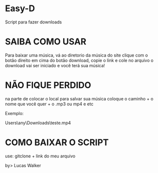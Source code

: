 # Easy-D
Script para fazer downloads

# SAIBA COMO USAR

Para baixar uma música, vá ao diretorio da música do site
clique com o botão direito em cima do botão download,
copie o link e cole no arquivo
o download vai ser iniciado e você terá sua música!


# NÃO FIQUE PERDIDO

na parte de colocar o local para salvar sua música
coloque o caminho + o nome que você quer + o .mp3 ou mp4 e etc

Exemplo:

Users\any\Downloads\teste.mp4

# COMO BAIXAR O SCRIPT

use: gitclone + link do meu arquivo

by> Lucas Walker

